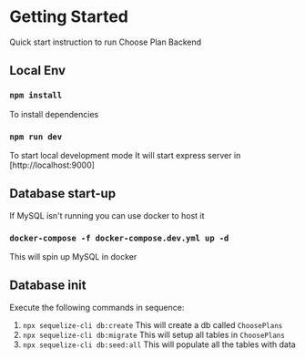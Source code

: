 # Getting Started

Quick start instruction to run Choose Plan Backend


## Local Env

### `npm install`

To install dependencies

### `npm run dev`

To start local development mode
It will start express server in [http://localhost:9000]

## Database start-up

If MySQL isn't running you can use docker to host it

### `docker-compose -f docker-compose.dev.yml up -d`

This will spin up MySQL in docker

## Database init

Execute the following commands in sequence:
1. `npx sequelize-cli db:create` This will create a db called `ChoosePlans`
2. `npx sequelize-cli db:migrate` This will setup all tables in `ChoosePlans`
3. `npx sequelize-cli db:seed:all` This will populate all the tables with data